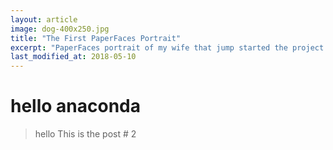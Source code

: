 ```yaml
---
layout: article
image: dog-400x250.jpg
title: "The First PaperFaces Portrait"
excerpt: "PaperFaces portrait of my wife that jump started the project. Drawn with Paper by 53 on an iPad."
last_modified_at: 2018-05-10
---
```


# hello anaconda
> hello
> This is the post # 2
